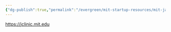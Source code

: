```yaml
---
{"dg-publish":true,"permalink":"/evergreen/mit-startup-resources/mit-jameel-clinic/","tags":["mit_resource","rtcnl"]}
---
```



https://jclinic.mit.edu
